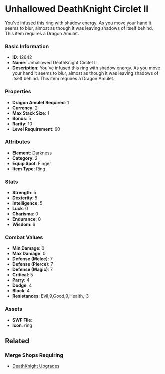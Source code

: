 # Unhallowed DeathKnight Circlet II

You've infused this ring with shadow energy. As you move your hand it seems to blur, almost as though it was leaving shadows of itself behind. This item requires a Dragon Amulet.

### Basic Information

- **ID**: 12642
- **Name**: Unhallowed DeathKnight Circlet II
- **Description**: You&#039;ve infused this ring with shadow energy. As you move your hand it seems to blur, almost as though it was leaving shadows of itself behind. This item requires a Dragon Amulet.

### Properties

- **Dragon Amulet Required**: 1
- **Currency**: 2
- **Max Stack Size**: 1
- **Bonus**: 5
- **Rarity**: 10
- **Level Requirement**: 60

### Attributes

- **Element**: Darkness
- **Category**: 2
- **Equip Spot**: Finger
- **Item Type**: Ring

### Stats

- **Strength**: 5
- **Dexterity**: 5
- **Intelligence**: 5
- **Luck**: 0
- **Charisma**: 0
- **Endurance**: 0
- **Wisdom**: 6

### Combat Values

- **Min Damage**: 0
- **Max Damage**: 0
- **Defense (Melee)**: 7
- **Defense (Pierce)**: 7
- **Defense (Magic)**: 7
- **Critical**: 5
- **Parry**: 4
- **Dodge**: 4
- **Block**: 4
- **Resistances**: Evil,9,Good,9,Health,-3

### Assets

- **SWF File**: 
- **Icon**: ring

## Related

### Merge Shops Requiring

- [DeathKnight Upgrades](../merge-shops/210-deathknight-upgrades.md)

